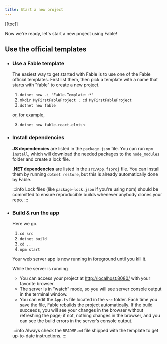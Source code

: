 ```yaml
---
title: Start a new project
---
```


[[toc]]

Now we're ready, let's start a new project using Fable!

## Use the official templates

<ul class="textual-steps">

<li>

### Use a Fable template

The easiest way to get started with Fable is to use one of the Fable official templates. First list them, then pick a template with a name that starts with "fable" to create a new project.

1. `dotnet new -i 'Fable.Template::*'`
2. `mkdir MyFirstFableProject ; cd MyFirstFableProject`
3. `dotnet new fable`

or, for example,

3. `dotnet new fable-react-elmish`
</li>

<li>

### Install dependencies

**JS dependencies** are listed in the `package.json` file. You can run `npm install`, which will download the needed packages to the `node_modules` folder and create a lock file.

**.NET dependencies** are listed in the `src/App.fsproj` file. You can install them by running `dotnet restore`, but this is already automatically done by Fable.

:::info
Lock files (like `package-lock.json` if you're using npm) should be committed to ensure reproducible builds whenever anybody clones your repo.
:::

</li>

<li>

### Build & run the app

Here we go.

1. `cd src`
2. `dotnet build`
3. `cd ..`
4. `npm start`

Your web server app is now running in foreground until you kill it.

While the server is running
- You can access your project at [http://localhost:8080/](http://localhost:8080/) with your favorite browser.
- The server is in “watch” mode, so you will see server console output in the terminal window.
- You can edit the `App.fs` file located in the `src` folder. Each time you save the file, Fable rebuilds the project automatically. If the build succeeds, you will see your changes in the browser without refreshing the page; if not, nothing changes in the browser, and you can see the build errors in the server’s console output.

:::info
Always check the `README.md` file shipped with the template to get up-to-date instructions.
:::

</li>
</ul>
